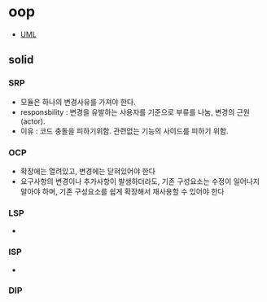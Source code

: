 # oop
- [UML](https://github.com/in2020/oop/blob/master/UML.md)

## solid
### SRP
- 모듈은 하나의 변경사유를 가져야 한다.
- responsbility : 변경을 유발하는 사용자를 기준으로 부류를 나눔, 변경의 근원(actor). 
- 이유 : 코드 충돌을 피하기위함. 관련없는 기능의 사이드를 피하기 위함. 
### OCP
- 확장에는 열려있고, 변경에는 닫혀있어야 한다
- 요구사항의 변경이나 추가사항이 발생하더라도, 기존 구성요소는 수정이 일어나지 말아야 하며, 기존 구성요소를 쉽게 확장해서 재사용할 수 있어야 한다
### LSP
- 
### ISP
- 
### DIP

